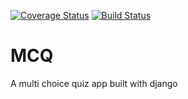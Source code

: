 [![Coverage Status](https://coveralls.io/repos/github/Onwughara-CK/MCQ/badge.svg?branch=master)](https://coveralls.io/github/Onwughara-CK/MCQ?branch=master)
[![Build Status](https://travis-ci.org/Onwughara-CK/MCQ.svg?branch=master)](https://travis-ci.org/Onwughara-CK/MCQ)

# MCQ
A multi choice quiz app built with django
